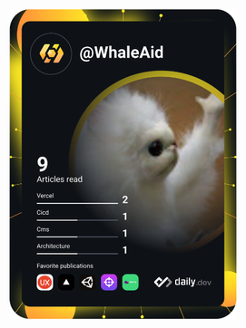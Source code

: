 <a href="https://app.daily.dev/WhaleAid"><img src="https://github.com/WhaleAid/WhaleAid/blob/main/devcard.svg" width="400" alt="Walid Khalqallah's Dev Card"/></a>
